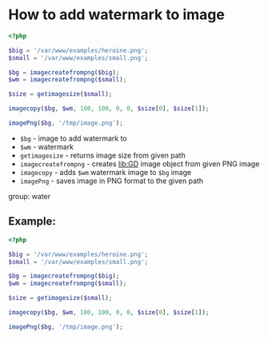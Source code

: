# How to add watermark to image

```php
<?php

$big = '/var/www/examples/heroine.png';
$small = '/var/www/examples/small.png';

$bg = imagecreatefrompng($big);
$wm = imagecreatefrompng($small);

$size = getimagesize($small);

imagecopy($bg, $wm, 100, 100, 0, 0, $size[0], $size[1]);

imagePng($bg, '/tmp/image.png');
```

- `$bg` - image to add watermark to
- `$wm` - watermark
- `getimagesize` - returns image size from given path
- `imagecreatefrompng` - creates [lib:GD](https://onelinerhub.com/php-gd/how-to-install-gd-for-php-on-ubuntu-ubuntuversion) image object from given PNG image
- `imagecopy` - adds `$wm` watermark image to `$bg` image
- `imagePng` - saves image in PNG format to the given path

group: water

## Example: 
```php
<?php

$big = '/var/www/examples/heroine.png';
$small = '/var/www/examples/small.png';

$bg = imagecreatefrompng($big);
$wm = imagecreatefrompng($small);

$size = getimagesize($small);

imagecopy($bg, $wm, 100, 100, 0, 0, $size[0], $size[1]);

imagePng($bg, '/tmp/image.png');
```

